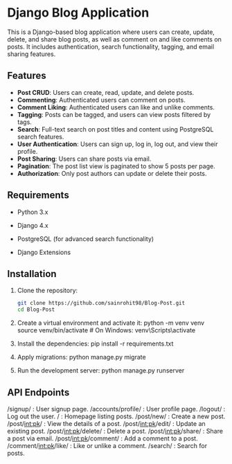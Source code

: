 # Django Blog Application

This is a Django-based blog application where users can create, update, delete, and share blog posts, as well as comment on and like comments on posts. It includes authentication, search functionality, tagging, and email sharing features.

## Features

- **Post CRUD**: Users can create, read, update, and delete posts.
- **Commenting**: Authenticated users can comment on posts.
- **Comment Liking**: Authenticated users can like and unlike comments.
- **Tagging**: Posts can be tagged, and users can view posts filtered by tags.
- **Search**: Full-text search on post titles and content using PostgreSQL search features.
- **User Authentication**: Users can sign up, log in, log out, and view their profile.
- **Post Sharing**: Users can share posts via email.
- **Pagination**: The post list view is paginated to show 5 posts per page.
- **Authorization**: Only post authors can update or delete their posts.
  
## Requirements

- Python 3.x
- Django 4.x

- PostgreSQL (for advanced search functionality)
- Django Extensions 

## Installation

1. Clone the repository:
   ```bash
   git clone https://github.com/sainrohit98/Blog-Post.git
   cd Blog-Post

2. Create a virtual environment and activate it:
   python -m venv venv
   source venv/bin/activate  # On Windows: venv\Scripts\activate

3. Install the dependencies:
   pip install -r requirements.txt

4. Apply migrations:
   python manage.py migrate

5. Run the development server:
   python manage.py runserver


## API Endpoints

/signup/ : User signup page.
/accounts/profile/ : User profile page.
/logout/ : Log out the user.
/ : Homepage listing posts.
/post/new/ : Create a new post.
/post/<int:pk>/ : View the details of a post.
/post/<int:pk>/edit/ : Update an existing post.
/post/<int:pk>/delete/ : Delete a post.
/post/<int:pk>/share/ : Share a post via email.
/post/<int:pk>/comment/ : Add a comment to a post.
/comment/<int:pk>/like/ : Like or unlike a comment.
/search/ : Search for posts.
